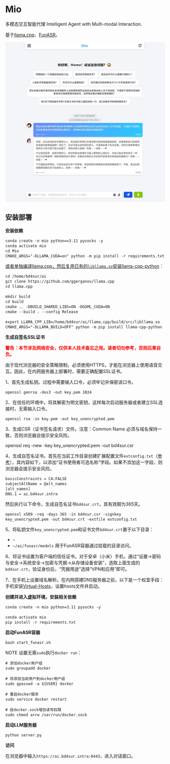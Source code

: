 # Mio

多模态交互智能代理 Intelligent Agent with Multi-modal Interaction.

基于[llama.cpp](https://github.com/ggerganov/llama.cpp)、[FunASR](https://github.com/alibaba-damo-academy/FunASR)。

![ ](./res/mio.jpg)

## 安装部署

**安装依赖**

```
conda create -n mio python==3.11 pysocks -y
conda activate mio
cd Mio
CMAKE_ARGS="-DLLAMA_CUDA=on" python -m pip install -r requirements.txt
```

[或者单独编译llama.cpp，然后复用已有的`libllama.so`安装llama-cpp-python](https://github.com/abetlen/llama-cpp-python/issues/1070)：

```
cd /home/bd4sur/ai
git clone https://github.com/ggerganov/llama.cpp
cd llama.cpp

mkdir build
cd build
cmake .. -DBUILD_SHARED_LIBS=ON -DGGML_CUDA=ON
cmake --build . --config Release

export LLAMA_CPP_LIB=/home/bd4sur/ai/llama.cpp/build/src/libllama.so
CMAKE_ARGS="-DLLAMA_BUILD=OFF" python -m pip install llama-cpp-python
```


**生成自签名SSL证书**

**<span style="color: red;">警告：本节涉及网络安全，仅供本人技术备忘之用。读者切勿参考，否则后果自负。</span>**

由于现代浏览器的安全策略限制，必须使用HTTPS，才能在浏览器上使用语音交互。因此，在内网服务器上部署时，需要正确配置SSL证书。

1、首先生成私钥。过程中需要输入口令，必须牢记并保密该口令。

```
openssl genrsa -des3 -out key.pem 1024
```

2、在信任的环境中，将其解密为明文密钥，这样每次启动服务器或者建立SSL连接时，无需输入口令。

```
openssl rsa -in key.pem -out key_unencrypted.pem
```

3、生成CSR（证书签名请求）文件。注意：Common Name 必须与域名保持一致，否则浏览器会提示安全风险。

openssl req -new -key key_unencrypted.pem -out bd4sur.csr

4、生成自签名证书。首先在当前工作目录创建扩展配置文件`extconfig.txt`（[参考](https://www.openssl.org/docs/man3.0/man5/x509v3_config.html)），其内容如下，以添加“证书使用者可选名称”字段。如果不添加这一字段，则浏览器会提示安全风险。

```
basicConstraints = CA:FALSE
subjectAltName = @alt_names
[alt_names]
DNS.1 = ai.bd4sur.intra
```

然后执行以下命令，生成自签名证书`bd4sur.crt`，其有效期为365天。

```
openssl x509 -req -days 365 -in bd4sur.csr -signkey key_unencrypted.pem -out bd4sur.crt -extfile extconfig.txt
```

5、将私钥文件`key_unencrypted.pem`和证书文件`bd4sur.crt`置于以下目录：

- `~`
- `~/ai/funasr/models` 用于FunASR容器通过挂载的目录访问。

6、将证书设置为客户端的信任证书。对于安卓（小米）手机，通过“设置→密码与安全→系统安全→加密与凭据→从存储设备安装”，选取上面生成的`bd4sur.crt`，验证身份后，“凭据用途”选择“VPN和应用”即可。

7、在手机上设置域名解析。在内网搭建DNS服务器之前，以下是一个权宜手段：手机安装[Virtual-Hosts](https://github.com/x-falcon/Virtual-Hosts)，设置hosts文件并启动。

**创建并进入虚拟环境，安装相关依赖**

```
conda create -n mio python=3.11 pysocks -y

conda activate mio
pip install -r requirements.txt
```

**启动FunASR容器**

```
bash start_funasr.sh
```

NOTE 设置无需`sudo`执行`docker run`：

```
# 添加docker用户组
sudo groupadd docker

# 将添加当前用户到docker用户组
sudo gpasswd -a ${USER} docker

# 重启docker服务
sudo service docker restart

# 给docker.sock增加读写权限
sudo chmod a+rw /var/run/docker.sock
```

**启动LLM服务器**

```
python server.py
```

**访问**

在浏览器中输入`https://ai.bd4sur.intra:8443`，进入对话窗口。




